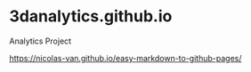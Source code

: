 # 3danalytics.github.io
Analytics Project

https://nicolas-van.github.io/easy-markdown-to-github-pages/
